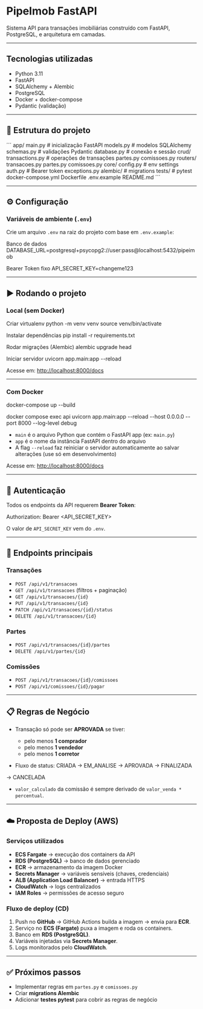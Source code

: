 # PipeImob FastAPI
Sistema API para transações imobiliárias construído com FastAPI, PostgreSQL, e arquitetura em camadas.

---

## Tecnologias utilizadas
- Python 3.11
- FastAPI
- SQLAlchemy + Alembic
- PostgreSQL
- Docker + docker-compose
- Pydantic (validação)

---

## 📂 Estrutura do projeto

´´´
app/
  main.py              # inicialização FastAPI
  models.py            # modelos SQLAlchemy
  schemas.py           # validações Pydantic
  database.py          # conexão e sessão
  crud/
     transactions.py   # operações de transações
     partes.py
     comissoes.py
  routers/
     transacoes.py
     partes.py
     comissoes.py
  core/
     config.py          # env settings
     auth.py            # Bearer token
     exceptions.py
alembic/               # migrations
tests/                 # pytest
docker-compose.yml
Dockerfile
.env.example
README.md
´´´


---

## ⚙️ Configuração

### Variáveis de ambiente (`.env`)
Crie um arquivo `.env` na raiz do projeto com base em `.env.example`:

Banco de dados
DATABASE_URL=postgresql+psycopg2://user:pass@localhost:5432/pipeimob

Bearer Token fixo
API_SECRET_KEY=changeme123



---

## ▶️ Rodando o projeto

### Local (sem Docker)
Criar virtualenv
python -m venv venv
source venv/bin/activate

Instalar dependências
pip install -r requirements.txt

Rodar migrações (Alembic)
alembic upgrade head

Iniciar servidor
uvicorn app.main:app --reload



Acesse em: [http://localhost:8000/docs](http://localhost:8000/docs)

---

### Com Docker
docker-compose up --build

docker compose exec api uvicorn app.main:app --reload --host 0.0.0.0 --port 8000 --log-level debug

- `main` é o arquivo Python que contém o FastAPI app (ex: `main.py`)
- `app` é o nome da instância FastAPI dentro do arquivo
- A flag `--reload` faz reiniciar o servidor automaticamente ao salvar alterações (use só em desenvolvimento)



Acesse em: [http://localhost:8000/docs](http://localhost:8000/docs)

---

## 🔑 Autenticação
Todos os endpoints da API requerem **Bearer Token**:  

Authorization: Bearer <API_SECRET_KEY>



O valor de `API_SECRET_KEY` vem do `.env`.  

---

## 📌 Endpoints principais

### Transações
- `POST /api/v1/transacoes`
- `GET /api/v1/transacoes` (filtros + paginação)
- `GET /api/v1/transacoes/{id}`
- `PUT /api/v1/transacoes/{id}`
- `PATCH /api/v1/transacoes/{id}/status`
- `DELETE /api/v1/transacoes/{id}`

### Partes
- `POST /api/v1/transacoes/{id}/partes`
- `DELETE /api/v1/partes/{id}`

### Comissões
- `POST /api/v1/transacoes/{id}/comissoes`
- `POST /api/v1/comissoes/{id}/pagar`

---

## 📋 Regras de Negócio
- Transação só pode ser **APROVADA** se tiver:
  - pelo menos **1 comprador**
  - pelo menos **1 vendedor**
  - pelo menos **1 corretor**

- Fluxo de status:
CRIADA -> EM_ANALISE -> APROVADA -> FINALIZADA

-> CANCELADA



- `valor_calculado` da comissão é sempre derivado de `valor_venda * percentual`.

---

## ☁️ Proposta de Deploy (AWS)

### Serviços utilizados
- **ECS Fargate** → execução dos containers da API
- **RDS (PostgreSQL)** → banco de dados gerenciado
- **ECR** → armazenamento da imagem Docker
- **Secrets Manager** → variáveis sensíveis (chaves, credenciais)
- **ALB (Application Load Balancer)** → entrada HTTPS
- **CloudWatch** → logs centralizados
- **IAM Roles** → permissões de acesso seguro

### Fluxo de deploy (CD)
1. Push no **GitHub** → GitHub Actions builda a imagem → envia para **ECR**.  
2. Serviço no **ECS (Fargate)** puxa a imagem e roda os containers.  
3. Banco em **RDS (PostgreSQL)**.  
4. Variáveis injetadas via **Secrets Manager**.  
5. Logs monitorados pelo **CloudWatch**.  

---

## ✅ Próximos passos
- Implementar regras em `partes.py` e `comissoes.py`
- Criar **migrations Alembic**
- Adicionar **testes pytest** para cobrir as regras de negócio
